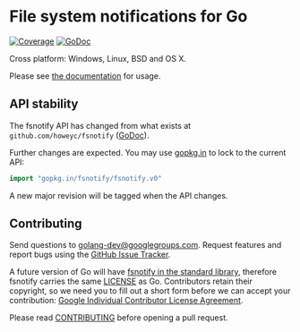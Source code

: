 # File system notifications for Go

[![Coverage](http://gocover.io/_badge/github.com/fsnotify/fsnotify)](http://gocover.io/github.com/fsnotify/fsnotify) [![GoDoc](https://godoc.org/github.com/fsnotify/fsnotify?status.png)](http://godoc.org/github.com/fsnotify/fsnotify)

Cross platform: Windows, Linux, BSD and OS X.

Please see [the documentation]((http://godoc.org/github.com/fsnotify/fsnotify)) for usage.

## API stability

The fsnotify API has changed from what exists at `github.com/howeyc/fsnotify` ([GoDoc](http://godoc.org/github.com/howeyc/fsnotify)).

Further changes are expected. You may use [gopkg.in](https://gopkg.in/fsnotify/fsnotify.v0) to lock to the current API: 

```go
import "gopkg.in/fsnotify/fsnotify.v0"
```

A new major revision will be tagged when the API changes.

## Contributing

Send questions to [golang-dev@googlegroups.com](mailto:golang-dev@googlegroups.com). Request features and report bugs using the [GitHub Issue Tracker](https://github.com/fsnotify/fsnotify/issues).

A future version of Go will have [fsnotify in the standard library](https://code.google.com/p/go/issues/detail?id=4068), therefore fsnotify carries the same [LICENSE](https://github.com/fsnotify/fsnotify/blob/master/LICENSE) as Go. Contributors retain their copyright, so we need you to fill out a short form before we can accept your contribution: [Google Individual Contributor License Agreement](https://developers.google.com/open-source/cla/individual).

Please read [CONTRIBUTING](https://github.com/fsnotify/fsnotify/blob/master/CONTRIBUTING.md) before opening a pull request.

